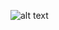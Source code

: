 ![alt text](https://raw.githubusercontent.com/denisosadchyi1/Practices_MSVR/features/PA1/pa1Gif.gif)